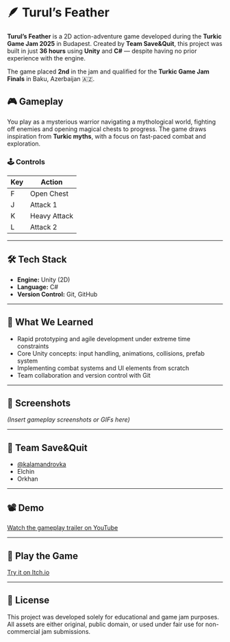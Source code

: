 # 🪶 Turul’s Feather

**Turul’s Feather** is a 2D action-adventure game developed during the **Turkic Game Jam 2025** in Budapest. Created by **Team Save&Quit**, this project was built in just **36 hours** using **Unity** and **C#** — despite having no prior experience with the engine.

The game placed **2nd** in the jam and qualified for the **Turkic Game Jam Finals** in Baku, Azerbaijan 🇦🇿.

## 🎮 Gameplay

You play as a mysterious warrior navigating a mythological world, fighting off enemies and opening magical chests to progress. The game draws inspiration from **Turkic myths**, with a focus on fast-paced combat and exploration.

### 🕹️ Controls

| Key | Action         |
|-----|----------------|
| F   | Open Chest     |
| J   | Attack 1       |
| K   | Heavy Attack   |
| L   | Attack 2       |

---

## 🛠️ Tech Stack

- **Engine:** Unity (2D)
- **Language:** C#
- **Version Control:** Git, GitHub

---

## 🧠 What We Learned

- Rapid prototyping and agile development under extreme time constraints
- Core Unity concepts: input handling, animations, collisions, prefab system
- Implementing combat systems and UI elements from scratch
- Team collaboration and version control with Git

---

## 📸 Screenshots

*(Insert gameplay screenshots or GIFs here)*

---

## 👥 Team Save&Quit

- [@kalamandrovka](https://github.com/kalamandrovka)  
- Elchin  
- Orkhan

---

## 📽️ Demo

[Watch the gameplay trailer on YouTube](https://youtu.be/NjSAC_Z3rzA)

---

## 🔗 Play the Game

[Try it on Itch.io](https://hajiagahajiyev.itch.io/turuls-feather)

---

## 📄 License

This project was developed solely for educational and game jam purposes. All assets are either original, public domain, or used under fair use for non-commercial jam submissions.